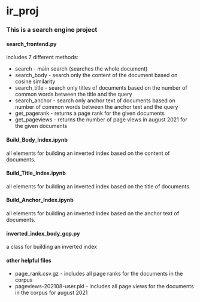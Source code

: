 # ir_proj

### This is a search engine project

#### search_frontend.py
includes 7 different methods:
- search - main search (searches the whole document)
- search_body - search only the content of the document based on cosine similarity
- search_title - search only titles of documents based on the number of common words between the title and the query
- search_anchor - search only anchor text of documents based on number of common words between the anchor text and the query
- get_pagerank - returns a page rank for the given documents
- get_pageviews - returns the number of page views in august 2021 for the given documents

#### Build_Body_Index.ipynb
all elements for building an inverted index based on the content of documents.

#### Build_Title_Index.ipynb
all elements for building an inverted index based on the title of documents.

#### Build_Anchor_Index.ipynb
all elements for building an inverted index based on the anchor text of documents.

#### inverted_index_body_gcp.py
a class for building an inverted index

#### other helpful files
- page_rank.csv.gz - includes all page ranks for the documents in the corpus
- pageviews-202108-user.pkl - includes all page views for the documents in the corpus for august 2021


